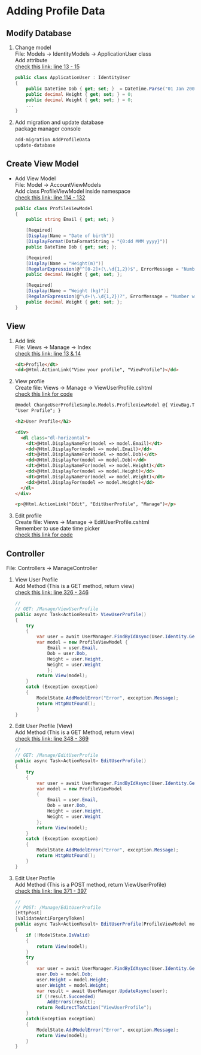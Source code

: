 # Adding Profile Data

## Modify Database

1. Change model  
   File: Models -> IdentityModels -> ApplicationUser class  
   Add attribute  
   [check this link: line 13 - 15](http://github.com/claudiax/addingprofiledata/blob/main/addingprofiledata/Models/IdentityModels.cs)

   ```cs
   public class ApplicationUser : IdentityUser
   {
       public DateTime Dob { get; set; }  = DateTime.Parse("01 Jan 2000");
       public decimal Height { get; set; } = 0;
       public decimal Weight { get; set; } = 0;
       ...
   }
   ```

2. Add migration and update database  
   package manager console

   ```sh
   add-migration AddProfileData
   update-database
   ```

## Create View Model

- Add View Model  
   File: Model -> AccountViewModels  
   Add class ProfileViewModel inside namespace  
   [check this link: line 114 - 132](http://github.com/claudiax/addingprofiledata/blob/main/addingprofiledata/Models/AccountViewModels.cs)

  ```cs
  public class ProfileViewModel
  {
      public string Email { get; set; }

      [Required]
      [Display(Name = "Date of birth")]
      [DisplayFormat(DataFormatString = "{0:dd MMM yyyy}")]
      public DateTime Dob { get; set; };

      [Required]
      [Display(Name = "Height(m)")]
      [RegularExpression(@"^[0-2]+(\.\d{1,2})$", ErrorMessage = "Number with 2 decimal places.")]
      public decimal Height { get; set; };

      [Required]
      [Display(Name = "Weight (kg)")]
      [RegularExpression(@"\d+(\.\d{1,2})?", ErrorMessage = "Number with 2 decimal places.")]
      public decimal Weight { get; set; };
  }
  ```

## View

1.  Add link  
    File: Views -> Manage -> Index  
    [check this link: line 13 & 14](http://github.com/claudiax/addingprofiledata/blob/main/addingprofiledata/Views/Manage/Index.cshtml)

    ```html
    <dt>Profile</dt>
    <dd>@Html.ActionLink("View your profile", "ViewProfile")</dd>
    ```

2.  View profile  
     Create file: Views -> Manage -> ViewUserProfile.cshtml  
     [check this link for code](http://github.com/claudiax/addingprofiledata/blob/main/addingprofiledata/Views/Manage/ViewUserProfile.cshtml)

    ```html
    @model ChangeUserProfileSample.Models.ProfileViewModel @{ ViewBag.Title =
    "User Profile"; }

    <h2>User Profile</h2>

    <div>
      <dl class="dl-horizontal">
        <dt>@Html.DisplayNameFor(model => model.Email)</dt>
        <dd>@Html.DisplayFor(model => model.Email)</dd>
        <dt>@Html.DisplayNameFor(model => model.Dob)</dt>
        <dd>@Html.DisplayFor(model => model.Dob)</dd>
        <dt>@Html.DisplayNameFor(model => model.Height)</dt>
        <dd>@Html.DisplayFor(model => model.Height)</dd>
        <dt>@Html.DisplayNameFor(model => model.Weight)</dt>
        <dd>@Html.DisplayFor(model => model.Weight)</dd>
      </dl>
    </div>

    <p>@Html.ActionLink("Edit", "EditUserProfile", "Manage")</p>
    ```

3.  Edit profile  
    Create file: Views -> Manage -> EditUserProfile.cshtml  
    Remember to use date time picker  
    [check this link for code](http://github.com/claudiax/addingprofiledata/blob/main/addingprofiledata/Views/Manage/EditUserProfile.cshtml)

## Controller

File: Controllers -> ManageController

1. View User Profile  
   Add Method (This is a GET method, return view)  
    [check this link: line 326 - 346](http://github.com/claudiax/addingprofiledata/blob/main/addingprofiledata/Controllers/ManageController.cs)

   ```cs
   //
   // GET: /Manage/ViewUserProfile
   public async Task<ActionResult> ViewUserProfile()
   {
       try
       {
           var user = await UserManager.FindByIdAsync(User.Identity.GetUserId());
           var model = new ProfileViewModel {
               Email = user.Email,
               Dob = user.Dob,
               Height = user.Height,
               Weight = user.Weight
               };
           return View(model);
       }
       catch (Exception exception)
       {
           ModelState.AddModelError("Error", exception.Message);
           return HttpNotFound();
           }
   }
   ```

2. Edit User Profile (View)  
   Add Method (This is a GET Method, return view)  
   [check this link: line 348 - 369](http://github.com/claudiax/addingprofiledata/blob/main/addingprofiledata/Controllers/ManageController.cs)

   ```cs
   //
   // GET: /Manage/EditUserProfile
   public async Task<ActionResult> EditUserProfile()
   {
       try
       {
           var user = await UserManager.FindByIdAsync(User.Identity.GetUserId());
           var model = new ProfileViewModel
           {
               Email = user.Email,
               Dob = user.Dob,
               Height = user.Height,
               Weight = user.Weight
           };
           return View(model);
       }
       catch (Exception exception)
       {
           ModelState.AddModelError("Error", exception.Message);
           return HttpNotFound();
       }
   }
   ```

3. Edit User Profile  
   Add Method (This is a POST method, return ViewUserProfile)  
   [check this link: line 371 - 397](http://github.com/claudiax/addingprofiledata/blob/main/addingprofiledata/Controllers/ManageController.cs)

   ```cs
   //
   // POST: /Manage/EditUserProfile
   [HttpPost]
   [ValidateAntiForgeryToken]
   public async Task<ActionResult> EditUserProfile(ProfileViewModel model)
   {
       if (!ModelState.IsValid)
       {
           return View(model);
       }
       try
       {
           var user = await UserManager.FindByIdAsync(User.Identity.GetUserId());
           user.Dob = model.Dob;
           user.Height = model.Height;
           user.Weight = model.Weight;
           var result = await UserManager.UpdateAsync(user);
           if (!result.Succeeded)
               AddErrors(result);
           return RedirectToAction("ViewUserProfile");
       }
       catch(Exception exception)
       {
           ModelState.AddModelError("Error", exception.Message);
           return View(model);
       }
   }
   ```
